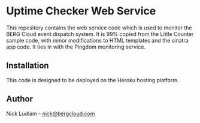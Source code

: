 Uptime Checker Web Service
==========================

This repository contains the web service code which is used to monitor the BERG Cloud event dispatch system. It is 99% copied from the Little Counter sample code, with minor modifications to HTML templates and the sinatra app code. It ties in with the Pingdom monitoring service.

## Installation

This code is designed to be deployed on the Heroku hosting platform.

## Author

Nick Ludlam - nick@bergcloud.com

